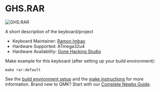 # GHS.RAR

![GHS.RAR](https://i.imgur.com/5n893ul.jpg)

A short description of the keyboard/project

* Keyboard Maintainer: [Ramon Imbao](https://github.com/ramonimbao)
* Hardware Supported: ATmega32u4
* Hardware Availability: [Gone Hacking Studio](https://gonehacking.studio)

Make example for this keyboard (after setting up your build environment):

    make rar:default

See the [build environment setup](https://docs.qmk.fm/#/getting_started_build_tools) and the [make instructions](https://docs.qmk.fm/#/getting_started_make_guide) for more information. Brand new to QMK? Start with our [Complete Newbs Guide](https://docs.qmk.fm/#/newbs).
